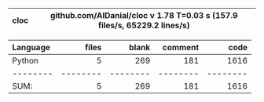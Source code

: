 cloc|github.com/AlDanial/cloc v 1.78  T=0.03 s (157.9 files/s, 65229.2 lines/s)
--- | ---

Language|files|blank|comment|code
:-------|-------:|-------:|-------:|-------:
Python|5|269|181|1616
--------|--------|--------|--------|--------
SUM:|5|269|181|1616
